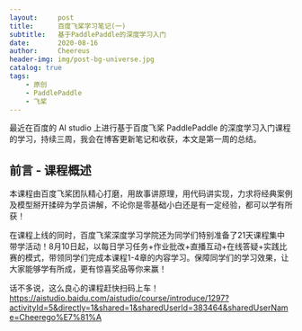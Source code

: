 ```yaml
---
layout:     post
title:      百度飞桨学习笔记(一)
subtitle:   基于PaddlePaddle的深度学习入门
date:       2020-08-16
author:     Cheereus
header-img: img/post-bg-universe.jpg
catalog: true
tags:
    - 原创
    - PaddlePaddle
    - 飞桨
---
```


最近在百度的 AI studio 上进行基于百度飞桨 PaddlePaddle 的深度学习入门课程的学习，持续三周，我会在博客更新笔记和收获，本文是第一周的总结。

## 前言 - 课程概述

本课程由百度飞桨团队精心打磨，用故事讲原理，用代码讲实现，力求将经典案例及模型掰开揉碎为学员讲解，不论你是零基础小白还是有一定经验，都可以学有所获！

在课程上线的同时，百度飞桨深度学习学院还为同学们特别准备了21天课程集中带学活动！8月10日起，以每日学习任务+作业批改+直播互动+在线答疑+实践比赛的模式，带领同学们完成本课程1-4章的内容学习。保障同学们的学习效果，让大家能够学有所成，更有惊喜奖品等你来赢！

话不多说，这么良心的课程赶快扫码上车！<https://aistudio.baidu.com/aistudio/course/introduce/1297?activityId=5&directly=1&shared=1&sharedUserId=383464&sharedUserName=Cheerego%E7%81%A>

